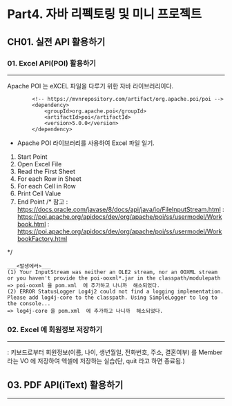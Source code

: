 # Part4. 자바 리펙토링 및 미니 프로젝트
## CH01. 실전 API 활용하기
### 01. Excel API(POI) 활용하기
----
Apache POI 는 eXCEL 파일을 다루기 위한 자바 라이브러리이다.
```
        <!-- https://mvnrepository.com/artifact/org.apache.poi/poi -->
        <dependency>
            <groupId>org.apache.poi</groupId>
            <artifactId>poi</artifactId>
            <version>5.0.0</version>
        </dependency>
```

* Apache POI 라이브러리를 사용하여 Excel 파일 일기.
1. Start Point
2. Open Excel File
3. Read the First Sheet
4. For each Row in Sheet
5. For each Cell in Row
6. Print Cell Value
7. End Point
/* 참고
: https://docs.oracle.com/javase/8/docs/api/java/io/FileInputStream.html
: https://poi.apache.org/apidocs/dev/org/apache/poi/ss/usermodel/Workbook.html
: https://poi.apache.org/apidocs/dev/org/apache/poi/ss/usermodel/WorkbookFactory.html

*/
```
___<발생에러>___
(1) Your InputStream was neither an OLE2 stream, nor an OOXML stream or you haven't provide the poi-ooxml*.jar in the classpath/modulepath
=> poi-ooxml 을 pom.xml  에 추가하고 나니까  해소되었다.
(2) ERROR StatusLogger Log4j2 could not find a logging implementation. Please add log4j-core to the classpath. Using SimpleLogger to log to the console...
=> log4j-core 을 pom.xml  에 추가하고 나니까  해소되었다.
```

### 02. Excel 에 회원정보 저장하기
----
: 키보드로부터 회원정보(이름, 나이, 생년월일, 전화번호, 주소, 결혼여부) 를 Member 라는 VO 에 저장하여 엑셀에 저장하는 실습(단, quit 라고 하면 종료됨.)

## 03. PDF API(iText) 활용하기
----

